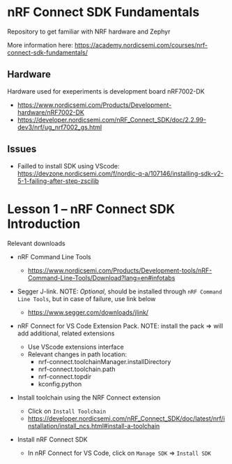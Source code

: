 # nRF Connect SDK Fundamentals

Repository to get familiar with NRF hardware and Zephyr

More information here: https://academy.nordicsemi.com/courses/nrf-connect-sdk-fundamentals/

## Hardware
Hardware used for exeperiments is development board nRF7002-DK

* https://www.nordicsemi.com/Products/Development-hardware/nRF7002-DK
* https://developer.nordicsemi.com/nRF_Connect_SDK/doc/2.2.99-dev3/nrf/ug_nrf7002_gs.html

## Issues
* Failled to install SDK using VScode: https://devzone.nordicsemi.com/f/nordic-q-a/107146/installing-sdk-v2-5-1-failing-after-step-zscilib


# Lesson 1 – nRF Connect SDK Introduction
Relevant downloads

* nRF Command Line Tools
	* https://www.nordicsemi.com/Products/Development-tools/nRF-Command-Line-Tools/Download?lang=en#infotabs

* Segger J-link. NOTE: *Optional*, should be installed through `nRF Command Line Tools`, but in case of failure, use link below
	* https://www.segger.com/downloads/jlink/

* nRF Connect for VS Code Extension Pack. NOTE: install the pack => will add additional, related extensions
	* Use VScode extensions interface
	* Relevant changes in path location:
		* nrf-connect.toolchainManager.installDirectory
		* nrf-connect.toolchain.path
		* nrf-connect.topdir
		* kconfig.python

* Install toolchain using the NRF Connect extension
	* Click on  `Install Toolchain`
	* https://developer.nordicsemi.com/nRF_Connect_SDK/doc/latest/nrf/installation/install_ncs.html#install-a-toolchain

*  Install nRF Connect SDK
	* In nRF Connect for VS Code, click on `Manage SDK` => `Install SDK`
